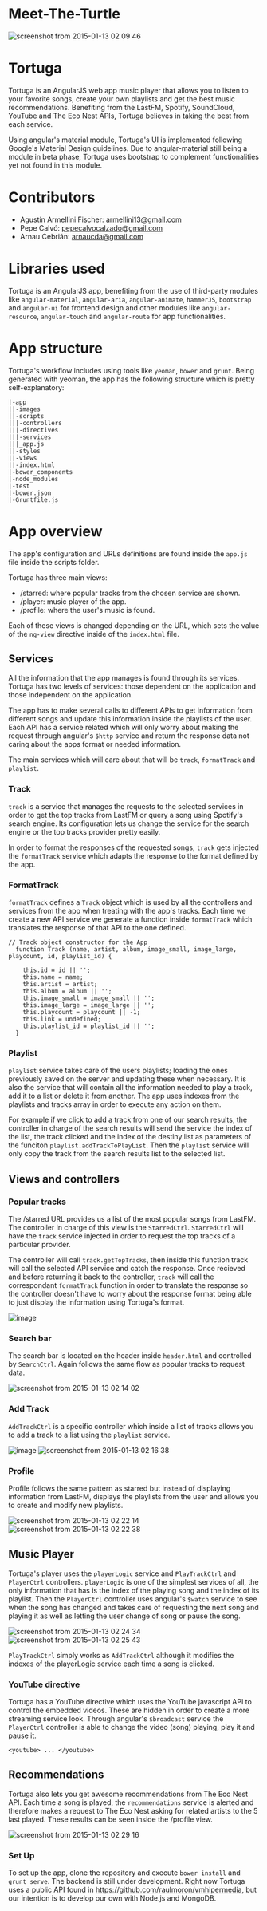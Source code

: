 Meet-The-Turtle
===============
![screenshot from 2015-01-13 02 09 46](https://cloud.githubusercontent.com/assets/6149085/5714462/6a706f0c-9ac9-11e4-9dc1-be9af4bcc0c4.png)
# Tortuga #
Tortuga is an AngularJS web app music player that allows you to listen to your favorite songs, create your own playlists and get the best music recommendations. Benefiting from the LastFM, Spotify, SoundCloud, YouTube and The Eco Nest APIs, Tortuga believes in taking the best from each service.

Using angular's material module, Tortuga's UI is implemented following Google's Material Design guidelines. Due to angular-material still being a module in beta phase, Tortuga uses bootstrap to complement functionalities yet not found in this module. 

# Contributors #
- Agustín Armellini Fischer: armellini13@gmail.com
- Pepe Calvó: pepecalvocalzado@gmail.com
- Arnau Cebrián: arnaucda@gmail.com

# Libraries used #
Tortuga is an AngularJS app, benefiting from the use of third-party modules like `angular-material`, `angular-aria`, `angular-animate`, `hammerJS`, `bootstrap` and `angular-ui` for frontend design and other modules like `angular-resource`, `angular-touch` and `angular-route` for app functionalities.

# App structure #
Tortuga's workflow includes using tools like `yeoman`, `bower` and `grunt`. Being generated with yeoman, the app has the following structure which is pretty self-explanatory:

```
|-app
||-images
||-scripts
|||-controllers
|||-directives
|||-services
|||_app.js
||-styles
||-views
||-index.html
|-bower_components
|-node_modules
|-test
|-bower.json
|-Gruntfile.js
```
# App overview #
The app's configuration and URLs definitions are found inside the `app.js` file inside the scripts folder. 

Tortuga has three main views:
  - /starred: where popular tracks from the chosen service are shown.
  - /player: music player of the app.
  - /profile: where the user's music is found.

Each of these views is changed depending on the URL, which sets the value of the `ng-view` directive inside of the `index.html` file. 

## Services ##
All the information that the app manages is found through its services. Tortuga has two levels of services: those dependent on the application and those independent on the application.  

The app has to make several calls to different APIs to get information from different songs and update this information inside the playlists of the user. Each API has a service related which will only worry about making the request through angular's `$http` service and return the response data not caring about the apps format or needed information.

The main services which will care about that will be `track`, `formatTrack` and `playlist`.

### Track ###
`track` is a service that manages the requests to the selected services in order to get the top tracks from LastFM or query a song using Spotify's search engine. Its configuration lets us change the service for the search engine or the top tracks provider pretty easily. 

In order to format the responses of the requested songs, `track` gets injected the `formatTrack` service which adapts the response to the format defined by the app.

### FormatTrack ###
`formatTrack` defines a `Track` object which is used by all the controllers and services from the app when treating with the app's tracks. Each time we create a new API service we generate a function inside `formatTrack` which translates the response of that API to the one defined.
  
  ```
  // Track object constructor for the App
    function Track (name, artist, album, image_small, image_large, playcount, id, playlist_id) {

      this.id = id || '';
      this.name = name;
      this.artist = artist;
      this.album = album || '';
      this.image_small = image_small || '';
      this.image_large = image_large || '';
      this.playcount = playcount || -1;
      this.link = undefined;
      this.playlist_id = playlist_id || '';
    }
  ```
### Playlist ###
`playlist` service takes care of the users playlists; loading the ones previously saved on the server and updating these when necessary. It is also the service that will contain all the information needed to play a track, add it to a list or delete it from another. The app uses indexes from the playlists and tracks array in order to execute any action on them.

For example if we click to add a track from one of our search results, the controller in charge of the search results will send the service the index of the list, the track clicked and the index of the destiny list as parameters of the funciton `playlist.addTrackToPlayList`. Then the `playlist` service will only copy the track from the search results list to the selected list.

## Views and controllers ##
### Popular tracks ###
The /starred URL provides us a list of the most popular songs from LastFM. The controller in charge of this view is the `StarredCtrl`. `StarredCtrl` will have the `track` service injected in order to request the top tracks of a particular provider. 

The controller will call `track.getTopTracks`, then inside this function track will call the selected API service and catch the response. Once recieved and before returning it back to the controller, `track` will call the correspondant `formatTrack` function in order to translate the response so the controller doesn't have to worry about the response format being able to just display the information using Tortuga's format.

![image](https://cloud.githubusercontent.com/assets/6149085/5714474/ad1e5a94-9ac9-11e4-8970-66ed044c63f4.png)

### Search bar ###
The search bar is located on the header inside `header.html` and controlled by `SearchCtrl`. Again follows the same flow as popular tracks to request data.

![screenshot from 2015-01-13 02 14 02](https://cloud.githubusercontent.com/assets/6149085/5714491/f84d0ee8-9ac9-11e4-8b6b-22a6612a9a34.png)

### Add Track ### 
`AddTrackCtrl` is a specific controller which inside a list of tracks allows you to add a track to a list using the `playlist` service.

![image](https://cloud.githubusercontent.com/assets/6149085/5714501/2afb4f30-9aca-11e4-8026-eea4c7d109f8.png)
![screenshot from 2015-01-13 02 16 38](https://cloud.githubusercontent.com/assets/6149085/5714527/cc6785d2-9aca-11e4-88b6-c31b199ad2fd.png)

### Profile ###
Profile follows the same pattern as starred but instead of displaying information from LastFM, displays the playlists from the user and allows you to create and modify new playlists.

![screenshot from 2015-01-13 02 22 14](https://cloud.githubusercontent.com/assets/6149085/5714552/15dbb102-9acb-11e4-8121-378542b980a0.png)
![screenshot from 2015-01-13 02 22 38](https://cloud.githubusercontent.com/assets/6149085/5714560/3108de50-9acb-11e4-8892-49c3e2a4f605.png)

## Music Player ##
Tortuga's player uses the `playerLogic` service and `PlayTrackCtrl` and `PlayerCtrl` controllers. `playerLogic` is one of the simplest services of all, the only information that has is the index of the playing song and the index of its playlist. Then the `PlayerCtrl` controller uses angular's `$watch` service to see when the song has changed and takes care of requesting the next song and playing it as well as letting the user change of song or pause the song.

![screenshot from 2015-01-13 02 24 34](https://cloud.githubusercontent.com/assets/6149085/5714596/a03e5ffc-9acb-11e4-969b-095e160b1e5c.png)
![screenshot from 2015-01-13 02 25 43](https://cloud.githubusercontent.com/assets/6149085/5714601/a9b9d7c8-9acb-11e4-8fc8-77fd63834190.png)

`PlayTrackCtrl` simply works as `AddTrackCtrl` although it modifies the indexes of the playerLogic service each time a song is clicked.

### YouTube directive ###
Tortuga has a YouTube directive which uses the YouTube javascript API to control the embedded videos. These are hidden in order to create a more streaming service look. Through angular's `$broadcast` service the `PlayerCtrl` controller is able to change the video (song) playing, play it and pause it. 

```
<youtube> ... </youtube>
```

## Recommendations ##
Tortuga also lets you get awesome recommendations from The Eco Nest API. Each time a song is played, the `recommendations` service is alerted and therefore makes a request to The Eco Nest asking for related artists to the 5 last played. These results can be seen inside the /profile view.

![screenshot from 2015-01-13 02 29 16](https://cloud.githubusercontent.com/assets/6149085/5714630/fe63bf46-9acb-11e4-8758-f62f71256f40.png)

### Set Up ###
To set up the app, clone the repository and execute `bower install` and `grunt serve`. The backend is still under development. Right now Tortuga uses a public API found in https://github.com/raulmoron/vmhipermedia, but our intention is to develop our own with Node.js and MongoDB.


